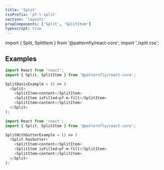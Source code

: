 ```yaml
---
title: 'Split'
cssPrefix: 'pf-l-split'
section: 'layouts'
propComponents: ['Split', 'SplitItem']
typescript: true
---
```


import { Split, SplitItem } from '@patternfly/react-core';
import './split.css';

## Examples
```js title=Basic
import React from 'react';
import { Split, SplitItem } from '@patternfly/react-core';

SplitBasicExample = () => (
  <Split>
    <SplitItem>content</SplitItem>
    <SplitItem isFilled>pf-m-fill</SplitItem>
    <SplitItem>content</SplitItem>
  </Split>
);
```

```js title=With-gutter
import React from 'react';
import { Split, SplitItem } from '@patternfly/react-core';

SplitWithGutterExample = () => (
  <Split hasGutter>
    <SplitItem>content</SplitItem>
    <SplitItem isFilled>pf-m-fill</SplitItem>
    <SplitItem>content</SplitItem>
  </Split>
);
```
